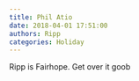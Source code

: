 ```yaml
---
title: Phil Atio
date: 2018-04-01 17:51:00
authors: Ripp
categories: Holiday
---
```


 Ripp is Fairhope.
Get over it goob